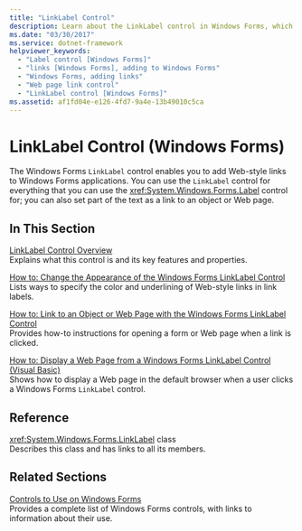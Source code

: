 ```yaml
---
title: "LinkLabel Control"
description: Learn about the LinkLabel control in Windows Forms, which enables you to add Web-style links to Windows Forms applications.
ms.date: "03/30/2017"
ms.service: dotnet-framework
helpviewer_keywords: 
  - "Label control [Windows Forms]"
  - "links [Windows Forms], adding to Windows Forms"
  - "Windows Forms, adding links"
  - "Web page link control"
  - "LinkLabel control [Windows Forms]"
ms.assetid: af1fd04e-e126-4fd7-9a4e-13b49010c5ca
---
```

# LinkLabel Control (Windows Forms)

The Windows Forms `LinkLabel` control enables you to add Web-style links to Windows Forms applications. You can use the `LinkLabel` control for everything that you can use the <xref:System.Windows.Forms.Label> control for; you can also set part of the text as a link to an object or Web page.  
  
## In This Section  

[LinkLabel Control Overview](linklabel-control-overview-windows-forms.md)\
Explains what this control is and its key features and properties.  
  
[How to: Change the Appearance of the Windows Forms LinkLabel Control](how-to-change-the-appearance-of-the-windows-forms-linklabel-control.md)\
Lists ways to specify the color and underlining of Web-style links in link labels.  
  
[How to: Link to an Object or Web Page with the Windows Forms LinkLabel Control](link-to-an-object-or-web-page-with-wf-linklabel-control.md)\
Provides how-to instructions for opening a form or Web page when a link is clicked.  
  
[How to: Display a Web Page from a Windows Forms LinkLabel Control (Visual Basic)](display-a-web-page-from-a-wf-linklabel-control-visual-basic.md)\
Shows how to display a Web page in the default browser when a user clicks a Windows Forms `LinkLabel` control.  
  
## Reference  

<xref:System.Windows.Forms.LinkLabel> class  
Describes this class and has links to all its members.  
  
## Related Sections  

[Controls to Use on Windows Forms](controls-to-use-on-windows-forms.md)\
Provides a complete list of Windows Forms controls, with links to information about their use.
